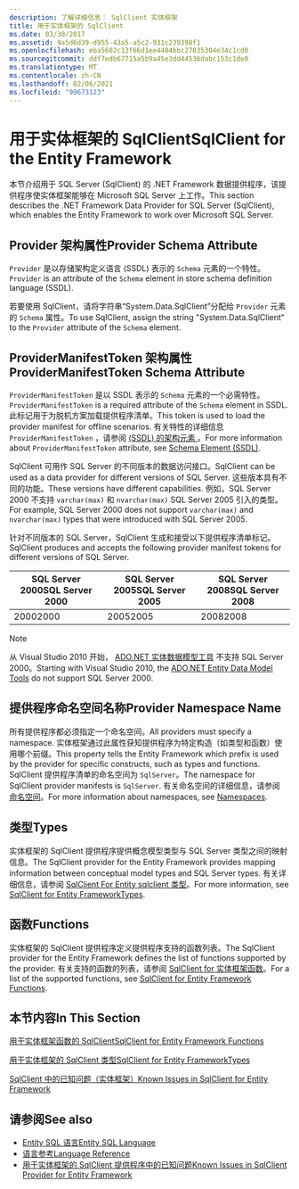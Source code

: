 ```yaml
---
description: 了解详细信息： SqlClient 实体框架
title: 用于实体框架的 SqlClient
ms.date: 03/30/2017
ms.assetid: 9a5d6d39-d955-43a5-a5c2-931c239398f1
ms.openlocfilehash: eba5602c13f66d1ee4404bbc27035304e34c1cd0
ms.sourcegitcommit: ddf7edb67715a5b9a45e3dd44536dabc153c1de0
ms.translationtype: MT
ms.contentlocale: zh-CN
ms.lasthandoff: 02/06/2021
ms.locfileid: "99673123"
---
```

# <a name="sqlclient-for-the-entity-framework"></a><span data-ttu-id="d0145-103">用于实体框架的 SqlClient</span><span class="sxs-lookup"><span data-stu-id="d0145-103">SqlClient for the Entity Framework</span></span>

<span data-ttu-id="d0145-104">本节介绍用于 SQL Server (SqlClient) 的 .NET Framework 数据提供程序，该提供程序使实体框架能够在 Microsoft SQL Server 上工作。</span><span class="sxs-lookup"><span data-stu-id="d0145-104">This section describes the .NET Framework Data Provider for SQL Server (SqlClient), which enables the Entity Framework to work over Microsoft SQL Server.</span></span>  
  
## <a name="provider-schema-attribute"></a><span data-ttu-id="d0145-105">Provider 架构属性</span><span class="sxs-lookup"><span data-stu-id="d0145-105">Provider Schema Attribute</span></span>  

 <span data-ttu-id="d0145-106">`Provider` 是以存储架构定义语言 (SSDL) 表示的 `Schema` 元素的一个特性。</span><span class="sxs-lookup"><span data-stu-id="d0145-106">`Provider` is an attribute of the `Schema` element in store schema definition language (SSDL).</span></span>  
  
 <span data-ttu-id="d0145-107">若要使用 SqlClient，请将字符串“System.Data.SqlClient”分配给 `Provider` 元素的 `Schema` 属性。</span><span class="sxs-lookup"><span data-stu-id="d0145-107">To use SqlClient, assign the string "System.Data.SqlClient" to the `Provider` attribute of the `Schema` element.</span></span>  
  
## <a name="providermanifesttoken-schema-attribute"></a><span data-ttu-id="d0145-108">ProviderManifestToken 架构属性</span><span class="sxs-lookup"><span data-stu-id="d0145-108">ProviderManifestToken Schema Attribute</span></span>  

 <span data-ttu-id="d0145-109">`ProviderManifestToken` 是以 SSDL 表示的 `Schema` 元素的一个必需特性。</span><span class="sxs-lookup"><span data-stu-id="d0145-109">`ProviderManifestToken` is a required attribute of the `Schema` element in SSDL.</span></span> <span data-ttu-id="d0145-110">此标记用于为脱机方案加载提供程序清单。</span><span class="sxs-lookup"><span data-stu-id="d0145-110">This token is used to load the provider manifest for offline scenarios.</span></span> <span data-ttu-id="d0145-111">有关特性的详细信息 `ProviderManifestToken` ，请参阅 [ (SSDL) 的架构元素 ](/ef/ef6/modeling/designer/advanced/edmx/ssdl-spec#schema-element-ssdl)。</span><span class="sxs-lookup"><span data-stu-id="d0145-111">For more information about `ProviderManifestToken` attribute, see [Schema Element (SSDL)](/ef/ef6/modeling/designer/advanced/edmx/ssdl-spec#schema-element-ssdl).</span></span>  
  
 <span data-ttu-id="d0145-112">SqlClient 可用作 SQL Server 的不同版本的数据访问接口。</span><span class="sxs-lookup"><span data-stu-id="d0145-112">SqlClient can be used as a data provider for different versions of SQL Server.</span></span> <span data-ttu-id="d0145-113">这些版本具有不同的功能。</span><span class="sxs-lookup"><span data-stu-id="d0145-113">These versions have different capabilities.</span></span> <span data-ttu-id="d0145-114">例如，SQL Server 2000 不支持 `varchar(max)` 和 `nvarchar(max)` SQL Server 2005 引入的类型。</span><span class="sxs-lookup"><span data-stu-id="d0145-114">For example, SQL Server 2000 does not support `varchar(max)` and `nvarchar(max)` types that were introduced with SQL Server 2005.</span></span>  
  
 <span data-ttu-id="d0145-115">针对不同版本的 SQL Server，SqlClient 生成和接受以下提供程序清单标记。</span><span class="sxs-lookup"><span data-stu-id="d0145-115">SqlClient produces and accepts the following provider manifest tokens for different versions of SQL Server.</span></span>  
  
|<span data-ttu-id="d0145-116">SQL Server 2000</span><span class="sxs-lookup"><span data-stu-id="d0145-116">SQL Server 2000</span></span>|<span data-ttu-id="d0145-117">SQL Server 2005</span><span class="sxs-lookup"><span data-stu-id="d0145-117">SQL Server 2005</span></span>|<span data-ttu-id="d0145-118">SQL Server 2008</span><span class="sxs-lookup"><span data-stu-id="d0145-118">SQL Server 2008</span></span>|  
|-|-|-|  
|<span data-ttu-id="d0145-119">2000</span><span class="sxs-lookup"><span data-stu-id="d0145-119">2000</span></span>|<span data-ttu-id="d0145-120">2005</span><span class="sxs-lookup"><span data-stu-id="d0145-120">2005</span></span>|<span data-ttu-id="d0145-121">2008</span><span class="sxs-lookup"><span data-stu-id="d0145-121">2008</span></span>|  
  
> [!NOTE]
> <span data-ttu-id="d0145-122">从 Visual Studio 2010 开始， [ADO.NET 实体数据模型工具](/previous-versions/dotnet/netframework-4.0/bb399249(v=vs.100)) 不支持 SQL Server 2000。</span><span class="sxs-lookup"><span data-stu-id="d0145-122">Starting with Visual Studio 2010, the [ADO.NET Entity Data Model Tools](/previous-versions/dotnet/netframework-4.0/bb399249(v=vs.100)) do not support SQL Server 2000.</span></span>  
  
## <a name="provider-namespace-name"></a><span data-ttu-id="d0145-123">提供程序命名空间名称</span><span class="sxs-lookup"><span data-stu-id="d0145-123">Provider Namespace Name</span></span>  

 <span data-ttu-id="d0145-124">所有提供程序都必须指定一个命名空间。</span><span class="sxs-lookup"><span data-stu-id="d0145-124">All providers must specify a namespace.</span></span> <span data-ttu-id="d0145-125">实体框架通过此属性获知提供程序为特定构造（如类型和函数）使用哪个前缀。</span><span class="sxs-lookup"><span data-stu-id="d0145-125">This property tells the Entity Framework which prefix is used by the provider for specific constructs, such as types and functions.</span></span> <span data-ttu-id="d0145-126">SqlClient 提供程序清单的命名空间为 `SqlServer`。</span><span class="sxs-lookup"><span data-stu-id="d0145-126">The namespace for SqlClient provider manifests is `SqlServer`.</span></span> <span data-ttu-id="d0145-127">有关命名空间的详细信息，请参阅 [命名空间](./language-reference/namespaces-entity-sql.md)。</span><span class="sxs-lookup"><span data-stu-id="d0145-127">For more information about namespaces, see [Namespaces](./language-reference/namespaces-entity-sql.md).</span></span>  
  
## <a name="types"></a><span data-ttu-id="d0145-128">类型</span><span class="sxs-lookup"><span data-stu-id="d0145-128">Types</span></span>  

 <span data-ttu-id="d0145-129">实体框架的 SqlClient 提供程序提供概念模型类型与 SQL Server 类型之间的映射信息。</span><span class="sxs-lookup"><span data-stu-id="d0145-129">The SqlClient provider for the Entity Framework provides mapping information between conceptual model types and SQL Server types.</span></span> <span data-ttu-id="d0145-130">有关详细信息，请参阅 [SqlClient For Entity sqlclient 类型](sqlclient-for-ef-types.md)。</span><span class="sxs-lookup"><span data-stu-id="d0145-130">For more information, see [SqlClient for Entity FrameworkTypes](sqlclient-for-ef-types.md).</span></span>  
  
## <a name="functions"></a><span data-ttu-id="d0145-131">函数</span><span class="sxs-lookup"><span data-stu-id="d0145-131">Functions</span></span>  

 <span data-ttu-id="d0145-132">实体框架的 SqlClient 提供程序定义提供程序支持的函数列表。</span><span class="sxs-lookup"><span data-stu-id="d0145-132">The SqlClient provider for the Entity Framework defines the list of functions supported by the provider.</span></span> <span data-ttu-id="d0145-133">有关支持的函数的列表，请参阅 [SqlClient for 实体框架函数](sqlclient-for-ef-functions.md)。</span><span class="sxs-lookup"><span data-stu-id="d0145-133">For a list of the supported functions, see [SqlClient for Entity Framework Functions](sqlclient-for-ef-functions.md).</span></span>  
  
## <a name="in-this-section"></a><span data-ttu-id="d0145-134">本节内容</span><span class="sxs-lookup"><span data-stu-id="d0145-134">In This Section</span></span>  

 [<span data-ttu-id="d0145-135">用于实体框架函数的 SqlClient</span><span class="sxs-lookup"><span data-stu-id="d0145-135">SqlClient for Entity Framework Functions</span></span>](sqlclient-for-ef-functions.md)  
  
 [<span data-ttu-id="d0145-136">用于实体框架的 SqlClient 类型</span><span class="sxs-lookup"><span data-stu-id="d0145-136">SqlClient for Entity FrameworkTypes</span></span>](sqlclient-for-ef-types.md)  
  
 [<span data-ttu-id="d0145-137">SqlClient 中的已知问题（实体框架）</span><span class="sxs-lookup"><span data-stu-id="d0145-137">Known Issues in SqlClient for Entity Framework</span></span>](known-issues-in-sqlclient-for-entity-framework.md)  
  
## <a name="see-also"></a><span data-ttu-id="d0145-138">请参阅</span><span class="sxs-lookup"><span data-stu-id="d0145-138">See also</span></span>

- [<span data-ttu-id="d0145-139">Entity SQL 语言</span><span class="sxs-lookup"><span data-stu-id="d0145-139">Entity SQL Language</span></span>](./language-reference/entity-sql-language.md)
- [<span data-ttu-id="d0145-140">语言参考</span><span class="sxs-lookup"><span data-stu-id="d0145-140">Language Reference</span></span>](./language-reference/index.md)
- [<span data-ttu-id="d0145-141">用于实体框架的 SqlClient 提供程序中的已知问题</span><span class="sxs-lookup"><span data-stu-id="d0145-141">Known Issues in SqlClient Provider for Entity Framework</span></span>](sqlclient-for-the-entity-framework.md)
